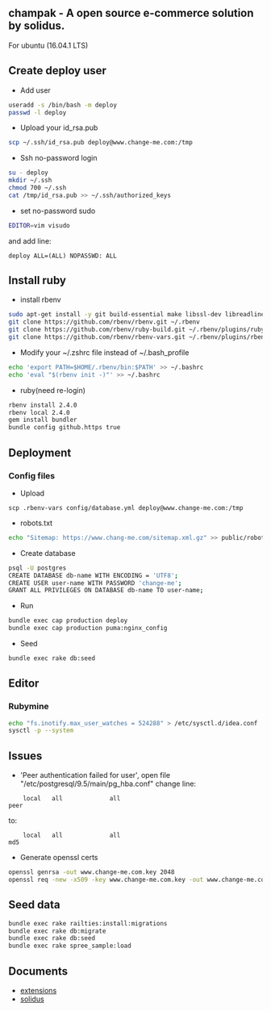champak - A open source e-commerce solution by solidus.
---
For ubuntu (16.04.1 LTS)

## Create deploy user
* Add user
```bash
useradd -s /bin/bash -m deploy
passwd -l deploy
```
* Upload your id_rsa.pub
```bash
scp ~/.ssh/id_rsa.pub deploy@www.change-me.com:/tmp
```

* Ssh no-password login
```bash
su - deploy
mkdir ~/.ssh
chmod 700 ~/.ssh
cat /tmp/id_rsa.pub >> ~/.ssh/authorized_keys
```

* set no-password sudo
```bash
EDITOR=vim visudo
```
and add line:
```
deploy ALL=(ALL) NOPASSWD: ALL
```

## Install ruby
* install rbenv
```bash
sudo apt-get install -y git build-essential make libssl-dev libreadline-dev
git clone https://github.com/rbenv/rbenv.git ~/.rbenv
git clone https://github.com/rbenv/ruby-build.git ~/.rbenv/plugins/ruby-build
git clone https://github.com/rbenv/rbenv-vars.git ~/.rbenv/plugins/rbenv-vars
```

* Modify your ~/.zshrc file instead of ~/.bash_profile
```bash
echo 'export PATH=$HOME/.rbenv/bin:$PATH' >> ~/.bashrc
echo 'eval "$(rbenv init -)"' >> ~/.bashrc
```
* ruby(need re-login)
```bash
rbenv install 2.4.0
rbenv local 2.4.0
gem install bundler
bundle config github.https true
```

## Deployment
### Config files
* Upload
```
scp .rbenv-vars config/database.yml deploy@www.change-me.com:/tmp
```

* robots.txt
```bash
echo "Sitemap: https://www.chang-me.com/sitemap.xml.gz" >> public/robots.txt
```

* Create database
```bash
psql -U postgres
CREATE DATABASE db-name WITH ENCODING = 'UTF8';
CREATE USER user-name WITH PASSWORD 'change-me';
GRANT ALL PRIVILEGES ON DATABASE db-name TO user-name;
```
* Run
```bash
bundle exec cap production deploy
bundle exec cap production puma:nginx_config
```
* Seed
```bash
bundle exec rake db:seed
```

## Editor

### Rubymine
```bash
echo "fs.inotify.max_user_watches = 524288" > /etc/sysctl.d/idea.conf
sysctl -p --system
```

## Issues

* 'Peer authentication failed for user', open file "/etc/postgresql/9.5/main/pg_hba.conf" change line:
```
    local   all             all                                     peer
```

to:
```
    local   all             all                                     md5
```

* Generate openssl certs
```bash
openssl genrsa -out www.change-me.com.key 2048
openssl req -new -x509 -key www.change-me.com.key -out www.change-me.com.crt -days 3650 # Common Name:*.change-me.com
```

## Seed data
```bash
bundle exec rake railties:install:migrations
bundle exec rake db:migrate
bundle exec rake db:seed
bundle exec rake spree_sample:load
```

## Documents
- [extensions](http://extensions.solidus.io/)
- [solidus](https://github.com/solidusio/solidus)